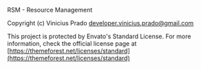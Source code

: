 RSM - Resource Management

Copyright (c) Vinicius Prado <developer.vinicius.prado@gmail.com>

This project is protected by Envato's Standard License. For more information,
check the official license page at [https://themeforest.net/licenses/standard](https://themeforest.net/licenses/standard)
